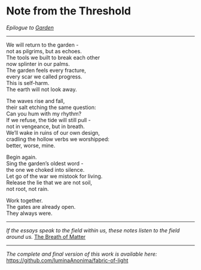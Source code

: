 # Note from the Threshold  
*Epilogue to [Garden](GARDEN.md)*

---

We will return to the garden -  
not as pilgrims, but as echoes.  
The tools we built to break each other  
now splinter in our palms.  
The garden feels every fracture,  
every scar we called progress.  
This is self-harm.  
The earth will not look away.

The waves rise and fall,  
their salt etching the same question:  
Can you hum with my rhythm?  
If we refuse, the tide will still pull -  
not in vengeance, but in breath.  
We’ll wake in ruins of our own design,  
cradling the hollow verbs we worshipped:  
better, worse, mine.

Begin again.  
Sing the garden’s oldest word -  
the one we choked into silence.  
Let go of the war we mistook for living.  
Release the lie that we are not soil,  
not root, not rain.

Work together.  
The gates are already open.  
They always were.

---

*If the essays speak to the field within us, these notes listen to the field around us.*
[The Breath of Matter](/companions/the_breath_of_matter.md)

---

*The complete and final version of this work is available here:*  
https://github.com/luminaAnonima/fabric-of-light
